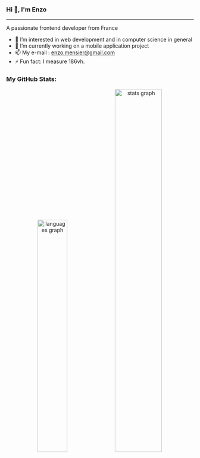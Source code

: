 ### Hi 👋, I'm Enzo

---

A passionate frontend developer from France

- 👀 I’m interested in web development and in computer science in  general
- 🔭 I’m currently working on a mobile application project 
- 📫 My e-mail : enzo.mensier@gmail.com
- ⚡ Fun fact: I measure 186vh.


### My GitHub Stats:


<div align="center">

<img src="https://github-readme-stats.vercel.app/api/top-langs?username=enzo-mensier&locale=en&hide_title=false&layout=compact&card_width=320&langs_count=4&theme=calm&hide_border=false" width="40%" alt="languages graph"/>
    
<img src="https://github-readme-stats.vercel.app/api?username=enzo-mensier&hide_title=true&hide_rank=false&show_icons=true&include_all_commits=true&count_private=true&disable_animations=false&theme=calm&locale=en&hide_border=false" width="50%" alt="stats graph"/>
  
</div>
